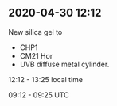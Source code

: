 
## 2020-04-30 12:12

[//]: # (Keywords: #silica, #chp1, #cm21)

New silica gel to 

- CHP1
- CM21 Hor
- UVB diffuse metal cylinder.

12:12 - 13:25 local time

09:12 - 09:25 UTC

